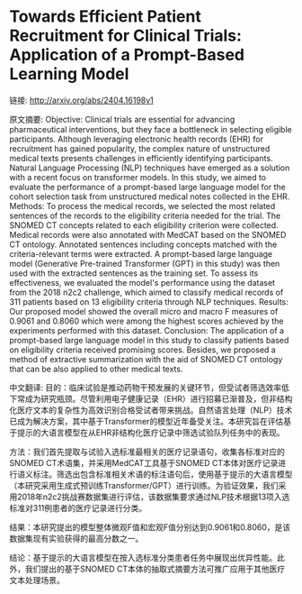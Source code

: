 # Towards Efficient Patient Recruitment for Clinical Trials: Application of a Prompt-Based Learning Model

链接: http://arxiv.org/abs/2404.16198v1

原文摘要:
Objective: Clinical trials are essential for advancing pharmaceutical
interventions, but they face a bottleneck in selecting eligible participants.
Although leveraging electronic health records (EHR) for recruitment has gained
popularity, the complex nature of unstructured medical texts presents
challenges in efficiently identifying participants. Natural Language Processing
(NLP) techniques have emerged as a solution with a recent focus on transformer
models. In this study, we aimed to evaluate the performance of a prompt-based
large language model for the cohort selection task from unstructured medical
notes collected in the EHR. Methods: To process the medical records, we
selected the most related sentences of the records to the eligibility criteria
needed for the trial. The SNOMED CT concepts related to each eligibility
criterion were collected. Medical records were also annotated with MedCAT based
on the SNOMED CT ontology. Annotated sentences including concepts matched with
the criteria-relevant terms were extracted. A prompt-based large language model
(Generative Pre-trained Transformer (GPT) in this study) was then used with the
extracted sentences as the training set. To assess its effectiveness, we
evaluated the model's performance using the dataset from the 2018 n2c2
challenge, which aimed to classify medical records of 311 patients based on 13
eligibility criteria through NLP techniques. Results: Our proposed model showed
the overall micro and macro F measures of 0.9061 and 0.8060 which were among
the highest scores achieved by the experiments performed with this dataset.
Conclusion: The application of a prompt-based large language model in this
study to classify patients based on eligibility criteria received promising
scores. Besides, we proposed a method of extractive summarization with the aid
of SNOMED CT ontology that can be also applied to other medical texts.

中文翻译:
目的：临床试验是推动药物干预发展的关键环节，但受试者筛选效率低下常成为研究瓶颈。尽管利用电子健康记录（EHR）进行招募已渐普及，但非结构化医疗文本的复杂性为高效识别合格受试者带来挑战。自然语言处理（NLP）技术已成为解决方案，其中基于Transformer的模型近年备受关注。本研究旨在评估基于提示的大语言模型在从EHR非结构化医疗记录中筛选试验队列任务中的表现。

方法：我们首先提取与试验入选标准最相关的医疗记录语句，收集各标准对应的SNOMED CT术语集，并采用MedCAT工具基于SNOMED CT本体对医疗记录进行语义标注。筛选出包含标准相关术语的标注语句后，使用基于提示的大语言模型（本研究采用生成式预训练Transformer/GPT）进行训练。为验证效果，我们采用2018年n2c2挑战赛数据集进行评估，该数据集要求通过NLP技术根据13项入选标准对311例患者的医疗记录进行分类。

结果：本研究提出的模型整体微观F值和宏观F值分别达到0.9061和0.8060，是该数据集现有实验获得的最高分数之一。

结论：基于提示的大语言模型在按入选标准分类患者任务中展现出优异性能。此外，我们提出的基于SNOMED CT本体的抽取式摘要方法可推广应用于其他医疗文本处理场景。
